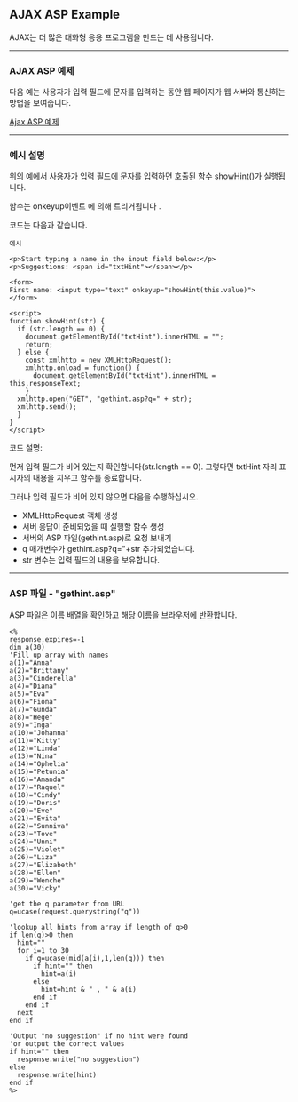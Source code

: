 ## AJAX ASP Example

AJAX는 더 많은 대화형 응용 프로그램을 만드는 데 사용됩니다.

---

### AJAX ASP 예제

다음 예는 사용자가 입력 필드에 문자를 입력하는 동안 웹 페이지가 웹 서버와 통신하는 방법을 보여줍니다.

[Ajax ASP 예제](./W3_JavaScript_Ajax_ASP.html)

---

### 예시 설명

위의 예에서 사용자가 입력 필드에 문자를 입력하면 호출된 함수 showHint()가 실행됩니다.

함수는 onkeyup이벤트 에 의해 트리거됩니다 .

코드는 다음과 같습니다.

    예시

    <p>Start typing a name in the input field below:</p>
    <p>Suggestions: <span id="txtHint"></span></p>

    <form>
    First name: <input type="text" onkeyup="showHint(this.value)">
    </form>

    <script>
    function showHint(str) {
      if (str.length == 0) {
        document.getElementById("txtHint").innerHTML = "";
        return;
      } else {
        const xmlhttp = new XMLHttpRequest();
        xmlhttp.onload = function() {
          document.getElementById("txtHint").innerHTML = this.responseText;
        }
      xmlhttp.open("GET", "gethint.asp?q=" + str);
      xmlhttp.send();
      }
    }
    </script>

코드 설명:

먼저 입력 필드가 비어 있는지 확인합니다(str.length == 0). 그렇다면 txtHint 자리 표시자의 내용을 지우고 함수를 종료합니다.

그러나 입력 필드가 비어 있지 않으면 다음을 수행하십시오.

- XMLHttpRequest 객체 생성
- 서버 응답이 준비되었을 때 실행할 함수 생성
- 서버의 ASP 파일(gethint.asp)로 요청 보내기
- q 매개변수가 gethint.asp?q="+str 추가되었습니다.
- str 변수는 입력 필드의 내용을 보유합니다.

---

### ASP 파일 - "gethint.asp"

ASP 파일은 이름 배열을 확인하고 해당 이름을 브라우저에 반환합니다.

    <%
    response.expires=-1
    dim a(30)
    'Fill up array with names
    a(1)="Anna"
    a(2)="Brittany"
    a(3)="Cinderella"
    a(4)="Diana"
    a(5)="Eva"
    a(6)="Fiona"
    a(7)="Gunda"
    a(8)="Hege"
    a(9)="Inga"
    a(10)="Johanna"
    a(11)="Kitty"
    a(12)="Linda"
    a(13)="Nina"
    a(14)="Ophelia"
    a(15)="Petunia"
    a(16)="Amanda"
    a(17)="Raquel"
    a(18)="Cindy"
    a(19)="Doris"
    a(20)="Eve"
    a(21)="Evita"
    a(22)="Sunniva"
    a(23)="Tove"
    a(24)="Unni"
    a(25)="Violet"
    a(26)="Liza"
    a(27)="Elizabeth"
    a(28)="Ellen"
    a(29)="Wenche"
    a(30)="Vicky"

    'get the q parameter from URL
    q=ucase(request.querystring("q"))

    'lookup all hints from array if length of q>0
    if len(q)>0 then
      hint=""
      for i=1 to 30
        if q=ucase(mid(a(i),1,len(q))) then
          if hint="" then
            hint=a(i)
          else
            hint=hint & " , " & a(i)
          end if
        end if
      next
    end if

    'Output "no suggestion" if no hint were found
    'or output the correct values
    if hint="" then
      response.write("no suggestion")
    else
      response.write(hint)
    end if
    %>
